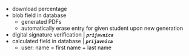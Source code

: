 - download percentage
- blob field in database
  - generated PDFs
  - automatically erase entry for given student upon new generation
- digital signature verification | ***`prijavnica`***
- calculated field in database | ***`prijavnica`***
  - user: name = first name + last name
